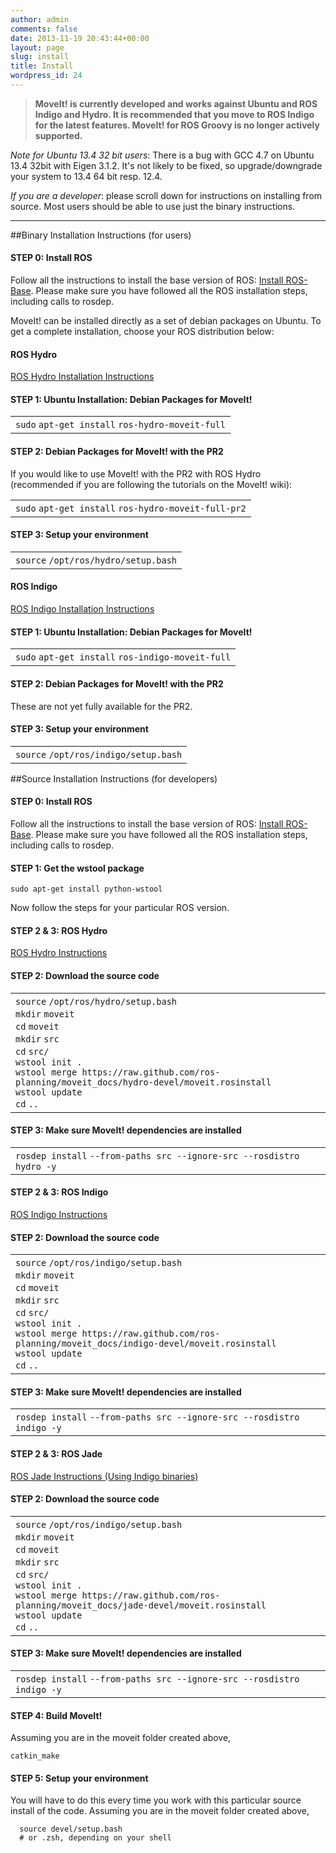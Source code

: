 ```yaml
---
author: admin
comments: false
date: 2013-11-19 20:43:44+00:00
layout: page
slug: install
title: Install
wordpress_id: 24
---
```


> **MoveIt! is currently developed and works against Ubuntu and ROS Indigo and Hydro. It is recommended that you move to ROS Indigo for the latest features. MoveIt! for ROS Groovy is no longer actively supported.**

_Note for Ubuntu 13.4 32 bit users_: There is a bug with GCC 4.7 on Ubuntu 13.4 32bit with Eigen 3.1.2. It's not likely to be fixed, so upgrade/downgrade your system to 13.4 64 bit resp. 12.4.

_If you are a developer_: please scroll down for instructions on installing from source. Most users should be able to use just the binary instructions.



* * *





##Binary Installation Instructions (for users)




#### STEP 0: Install ROS


Follow all the instructions to install the base version of ROS: [Install ROS-Base](http://wiki.ros.org/indigo/Installation/Ubuntu). Please make sure you have followed all the ROS installation steps, including calls to rosdep.

MoveIt! can be installed directly as a set of debian packages on Ubuntu. To get a complete installation, choose your ROS distribution below:

#### **ROS Hydro**

<div class="accordion" id="accordion2">
  <div class="accordion-group">
    <div class="accordion-heading">
      <a class="accordion-toggle" data-toggle="collapse" data-parent="#accordion2" href="#collapseOne">
        ROS Hydro Installation Instructions
      </a>
    </div>
    <div id="collapseOne" class="accordion-body collapse">
      <div class="accordion-inner">
        <div class="toggle_content" style="display: block;"><p></p>
        <h4>STEP 1: Ubuntu Installation: Debian Packages for MoveIt!</h4>
        <div><div id="highlighter_352350" class="syntaxhighlighter nogutter  bash"><table border="0" cellpadding="0" cellspacing="0"><tbody><tr><td class="code"><div class="container"><div class="line number1 index0 alt2 highlighted"><code class="bash functions">sudo</code> <code class="bash plain">apt-get </code><code class="bash functions">install</code> <code class="bash plain">ros-hydro-moveit-full</code></div></div></td></tr></tbody></table></div></div>
        <h4>STEP 2: Debian Packages for MoveIt! with the PR2</h4>
        <p>If you would like to use MoveIt! with the PR2 with ROS Hydro (recommended if you are following the tutorials on the MoveIt! wiki):</p>
        <div><div id="highlighter_919688" class="syntaxhighlighter nogutter  bash"><table border="0" cellpadding="0" cellspacing="0"><tbody><tr><td class="code"><div class="container"><div class="line number1 index0 alt2 highlighted"><code class="bash functions">sudo</code> <code class="bash plain">apt-get </code><code class="bash functions">install</code> <code class="bash plain">ros-hydro-moveit-full-pr2</code></div></div></td></tr></tbody></table></div></div>
        <h4>STEP 3: Setup your environment</h4>
        <div><div id="highlighter_886489" class="syntaxhighlighter nogutter  bash"><table border="0" cellpadding="0" cellspacing="0"><tbody><tr><td class="code"><div class="container"><div class="line number1 index0 alt2 highlighted"><code class="bash functions">source</code> <code class="bash plain">/opt/ros/hydro/setup</code><code class="bash plain">.</code><code class="bash functions">bash</code></div></div></td></tr></tbody></table></div></div>
        <p></p></div>
      </div>
    </div>
  </div>
</div>


#### **ROS Indigo**

<div class="accordion" id="accordion3">
  <div class="accordion-group">
    <div class="accordion-heading">
      <a class="accordion-toggle" data-toggle="collapse" data-parent="#accordion3" href="#collapseTwo">
        ROS Indigo Installation Instructions
      </a>
    </div>
    <div id="collapseTwo" class="accordion-body collapse">
      <div class="accordion-inner">
        <div class="toggle_content" style="display: block;"><p></p>
          <h4>STEP 1: Ubuntu Installation: Debian Packages for MoveIt!</h4>
          <div><div id="highlighter_390226" class="syntaxhighlighter nogutter  bash"><table border="0" cellpadding="0" cellspacing="0"><tbody><tr><td class="code"><div class="container"><div class="line number1 index0 alt2 highlighted"><code class="bash functions">sudo</code> <code class="bash plain">apt-get </code><code class="bash functions">install</code> <code class="bash plain">ros-indigo-moveit-full</code></div></div></td></tr></tbody></table></div></div>
          <h4>STEP 2: Debian Packages for MoveIt! with the PR2</h4>
          <p>These are not yet fully available for the PR2.</p>
          <h4>STEP 3: Setup your environment</h4>
          <div><div id="highlighter_784502" class="syntaxhighlighter nogutter  bash"><table border="0" cellpadding="0" cellspacing="0"><tbody><tr><td class="code"><div class="container"><div class="line number1 index0 alt2 highlighted"><code class="bash functions">source</code> <code class="bash plain">/opt/ros/indigo/setup</code><code class="bash plain">.</code><code class="bash functions">bash</code></div></div></td></tr></tbody></table></div></div>
          <p></p>
       </div>
      </div>
    </div>
  </div>
</div>

##Source Installation Instructions (for developers)


#### **STEP 0: Install ROS**


Follow all the instructions to install the base version of ROS: [Install ROS-Base](http://www.ros.org/wiki/hydro/Installation/Ubuntu). Please make sure you have followed all the ROS installation steps, including calls to rosdep.


#### **STEP 1: Get the wstool package**


`sudo apt-get install python-wstool`

Now follow the steps for your particular ROS version.

#### **STEP 2 & 3: ROS Hydro**
<div class="accordion" id="accordion4">
  <div class="accordion-group">
    <div class="accordion-heading">
      <a class="accordion-toggle" data-toggle="collapse" data-parent="#accordion4" href="#collapseThree">
        ROS Hydro Instructions
      </a>
    </div>
    <div id="collapseThree" class="accordion-body collapse">
      <div class="toggle_content" style="display: block;"><p></p>
      <h4>STEP 2: Download the source code</h4>
      <div><div id="highlighter_439348" class="syntaxhighlighter nogutter  bash"><table border="0" cellpadding="0" cellspacing="0"><tbody><tr><td class="code"><div class="container"><div class="line number1 index0 alt2 highlighted"><code class="bash functions">source</code> <code class="bash plain">/opt/ros/hydro/setup</code><code class="bash plain">.</code><code class="bash functions">bash</code></div><div class="line number2 index1 alt1 highlighted"><code class="bash functions">mkdir</code> <code class="bash plain">moveit</code></div><div class="line number3 index2 alt2 highlighted"><code class="bash functions">cd</code> <code class="bash plain">moveit</code></div><div class="line number4 index3 alt1 highlighted"><code class="bash functions">mkdir</code> <code class="bash plain">src</code></div><div class="line number5 index4 alt2 highlighted"><code class="bash functions">cd</code> <code class="bash plain">src/</code></div><div class="line number6 index5 alt1 highlighted"><code class="bash plain">wstool init .</code></div><div class="line number7 index6 alt2 highlighted"><code class="bash plain">wstool merge https:</code><code class="bash plain">//raw</code><code class="bash plain">.github.com</code><code class="bash plain">/ros-planning/moveit_docs/hydro-devel/moveit</code><code class="bash plain">.rosinstall</code></div><div class="line number8 index7 alt1 highlighted"><code class="bash plain">wstool update</code></div><div class="line number9 index8 alt2 highlighted"><code class="bash functions">cd</code> <code class="bash plain">..</code></div></div></td></tr></tbody></table></div></div>
      <h4>STEP 3: Make sure MoveIt! dependencies are installed</h4>
      <div><div id="highlighter_550652" class="syntaxhighlighter nogutter  bash"><table border="0" cellpadding="0" cellspacing="0"><tbody><tr><td class="code"><div class="container"><div class="line number1 index0 alt2 highlighted"><code class="bash plain">rosdep </code><code class="bash functions">install</code> <code class="bash plain">--from-paths src --ignore-src --rosdistro hydro -y</code></div></div></td></tr></tbody></table></div></div>
      <p></p></div>
    </div>
  </div>
</div>



#### **STEP 2 & 3: ROS Indigo**

<div class="accordion" id="accordion5">
  <div class="accordion-group">
    <div class="accordion-heading">
      <a class="accordion-toggle" data-toggle="collapse" data-parent="#accordion5" href="#collapseFour">
        ROS Indigo Instructions
      </a>
    </div>
    <div id="collapseFour" class="accordion-body collapse">
    <div class="toggle_content" style="display: block;"><p></p>
    <h4>STEP 2: Download the source code</h4>
    <div><div id="highlighter_230766" class="syntaxhighlighter nogutter  bash"><table border="0" cellpadding="0" cellspacing="0"><tbody><tr><td class="code"><div class="container"><div class="line number1 index0 alt2 highlighted"><code class="bash functions">source</code> <code class="bash plain">/opt/ros/indigo/setup</code><code class="bash plain">.</code><code class="bash functions">bash</code></div><div class="line number2 index1 alt1 highlighted"><code class="bash functions">mkdir</code> <code class="bash plain">moveit</code></div><div class="line number3 index2 alt2 highlighted"><code class="bash functions">cd</code> <code class="bash plain">moveit</code></div><div class="line number4 index3 alt1 highlighted"><code class="bash functions">mkdir</code> <code class="bash plain">src</code></div><div class="line number5 index4 alt2 highlighted"><code class="bash functions">cd</code> <code class="bash plain">src/</code></div><div class="line number6 index5 alt1 highlighted"><code class="bash plain">wstool init .</code></div><div class="line number7 index6 alt2 highlighted"><code class="bash plain">wstool merge https:</code><code class="bash plain">//raw</code><code class="bash plain">.github.com</code><code class="bash plain">/ros-planning/moveit_docs/indigo-devel/moveit</code><code class="bash plain">.rosinstall</code></div><div class="line number8 index7 alt1 highlighted"><code class="bash plain">wstool update</code></div><div class="line number9 index8 alt2 highlighted"><code class="bash functions">cd</code> <code class="bash plain">..</code></div></div></td></tr></tbody></table></div></div>
    <h4>STEP 3: Make sure MoveIt! dependencies are installed</h4>
    <div><div id="highlighter_730265" class="syntaxhighlighter nogutter  bash"><table border="0" cellpadding="0" cellspacing="0"><tbody><tr><td class="code"><div class="container"><div class="line number1 index0 alt2 highlighted"><code class="bash plain">rosdep </code><code class="bash functions">install</code> <code class="bash plain">--from-paths src --ignore-src --rosdistro indigo -y</code></div></div></td></tr></tbody></table></div></div>
    <p></p></div>
    </div>
  </div>
</div>


#### **STEP 2 & 3: ROS Jade**

<div class="accordion" id="accordion6">
  <div class="accordion-group">
    <div class="accordion-heading">
      <a class="accordion-toggle" data-toggle="collapse" data-parent="#accordion6" href="#collapseFive">
        ROS Jade Instructions (Using Indigo binaries)
      </a>
    </div>
    <div id="collapseFive" class="accordion-body collapse">
    <div class="toggle_content" style="display: block;"><p></p>
    <h4>STEP 2: Download the source code</h4>
    <div><div id="highlighter_230766" class="syntaxhighlighter nogutter  bash"><table border="0" cellpadding="0" cellspacing="0"><tbody><tr><td class="code"><div class="container"><div class="line number1 index0 alt2 highlighted"><code class="bash functions">source</code> <code class="bash plain">/opt/ros/indigo/setup</code><code class="bash plain">.</code><code class="bash functions">bash</code></div><div class="line number2 index1 alt1 highlighted"><code class="bash functions">mkdir</code> <code class="bash plain">moveit</code></div><div class="line number3 index2 alt2 highlighted"><code class="bash functions">cd</code> <code class="bash plain">moveit</code></div><div class="line number4 index3 alt1 highlighted"><code class="bash functions">mkdir</code> <code class="bash plain">src</code></div><div class="line number5 index4 alt2 highlighted"><code class="bash functions">cd</code> <code class="bash plain">src/</code></div><div class="line number6 index5 alt1 highlighted"><code class="bash plain">wstool init .</code></div><div class="line number7 index6 alt2 highlighted"><code class="bash plain">wstool merge https:</code><code class="bash plain">//raw</code><code class="bash plain">.github.com</code><code class="bash plain">/ros-planning/moveit_docs/jade-devel/moveit</code><code class="bash plain">.rosinstall</code></div><div class="line number8 index7 alt1 highlighted"><code class="bash plain">wstool update</code></div><div class="line number9 index8 alt2 highlighted"><code class="bash functions">cd</code> <code class="bash plain">..</code></div></div></td></tr></tbody></table></div></div>
    <h4>STEP 3: Make sure MoveIt! dependencies are installed</h4>
    <div><div id="highlighter_730265" class="syntaxhighlighter nogutter  bash"><table border="0" cellpadding="0" cellspacing="0"><tbody><tr><td class="code"><div class="container"><div class="line number1 index0 alt2 highlighted"><code class="bash plain">rosdep </code><code class="bash functions">install</code> <code class="bash plain">--from-paths src --ignore-src --rosdistro indigo -y</code></div></div></td></tr></tbody></table></div></div>
    <p></p></div>
    </div>
  </div>
</div>



#### **STEP 4: Build MoveIt!**


Assuming you are in the moveit folder created above,

`catkin_make`



#### **STEP 5: Setup your environment**


You will have to do this every time you work with this particular source install of the code. Assuming you are in the moveit folder created above,

```
  source devel/setup.bash
  # or .zsh, depending on your shell
```
